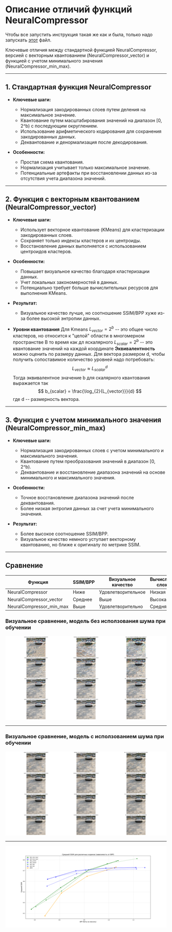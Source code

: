 
# Описание отличий функций NeuralCompressor

Чтобы все запустить инструкция такая же как и была, только надо запускать [этот](launch_this.py) файл. 


Ключевые отличия между стандартной функцией NeuralCompressor, 
версией с векторным квантованием (NeuralCompressor_vector) и функцией с учетом минимального значения 
(NeuralCompressor_min_max).

---

## 1. Стандартная функция NeuralCompressor

- **Ключевые шаги:**
  - Нормализация закодированных слоев путем деления на максимальное значение.
  - Квантование путем масштабирования значений на диапазон [0, 2^b) с последующим округлением.
  - Использование арифметического кодирования для сохранения закодированных данных.
  - Деквантование и денормализация после декодирования.

- **Особенности:**
  - Простая схема квантования.
  - Нормализация учитывает только максимальное значение.
  - Потенциальные артефакты при восстановлении данных из-за отсутствия учета диапазона значений.

---

## 2. Функция с векторным квантованием (NeuralCompressor_vector)

- **Ключевые шаги:**
  - Использует векторное квантование (KMeans) для кластеризации закодированных слоев.
  - Сохраняет только индексы кластеров и их центроиды.
  - Восстановление данных выполняется с использованием центроидов кластеров.

- **Особенности:**
  - Повышает визуальное качество благодаря кластеризации данных.
  - Учет локальных закономерностей в данных.
  - Потенциально требует больше вычислительных ресурсов для выполнения KMeans.

- **Результат:**
  - Визуальное качество лучше, но соотношение SSIM/BPP хуже из-за более высокой энтропии данных.

  
- **Уровни квантования**
  Для Kmeans $L_{vector} = 2^b$ -- это общее число кластеров, но относится к "целой" области в многомерном пространстве
  В то время как дл яскалярного $L_{scalar} = 2^b$ -- это квантование значений на каждой координате
  **Эквивалентность** можно оценить по размеру данных. Для вектора размером d, чтобы получить сопоставимое количество уровней надо потребовать:
  $$
  L_{vector} \approx L_{scalar}^d
  $$ 
  Тогда эквивалентное значение b для скалярного квантования выражается так
  $$
  b_{scalar} = \frac{\log_{2}{L_{vector}}}{d}
  $$
  где d -- размерность вектора.

---

## 3. Функция с учетом минимального значения (NeuralCompressor_min_max)

- **Ключевые шаги:**
  - Нормализация закодированных слоев с учетом минимального и максимального значения.
  - Квантование путем преобразования значений в диапазон [0, 2^b).
  - Деквантование и восстановление диапазона значений на основе минимального и максимального значения.

- **Особенности:**
  - Точное восстановление диапазона значений после деквантования.
  - Более низкая энтропия данных за счет учета минимального значения.

- **Результат:**
  - Более высокое соотношение SSIM/BPP.
  - Визуальное качество немного уступает векторному квантованию, но ближе к оригиналу по метрике SSIM.

---

## Сравнение

| Функция                      | SSIM/BPP | Визуальное качество | Вычислительная сложность |
|------------------------------|----------|---------------------|---------------------------|
| NeuralCompressor            | Ниже  | Удовлетворительное  | Низкая                    |
| NeuralCompressor_vector     | Среднее     | Выше                | Высокая                   |
| NeuralCompressor_min_max    | Выше     | Удовлетворительно             | Средняя                   |


### Визуальное сравнение, модель без исползования шума при обучении 
![Model without noise. Epoch=3000](Neural_old_without_noise.png)

---
### Визуальное сравнение, модель с исползованием шума при обучении 
![Model with noise. Epoch=3000](Neural_old_with_noise.png)


---
![Some plot](graphs.png)